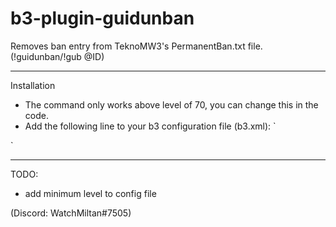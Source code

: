 # b3-plugin-guidunban
Removes ban entry from TeknoMW3's PermanentBan.txt file. (!guidunban/!gub @ID)

-----------
Installation

- The command only works above level of 70, you can change this in the code.
- Add the following line to your b3 configuration file (b3.xml):
`
<plugin name="guidunban" config="@b3/extplugins/conf/guidunban.xml"/>
`

------
TODO:
- add minimum level to config file

(Discord: WatchMiltan#7505)
